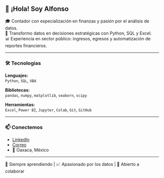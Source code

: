 ## 👋 ¡Hola! Soy Alfonso

🎓 Contador con especialización en finanzas y pasión por el análisis de datos.  
🔎 Transformo datos en decisiones estratégicas con Python, SQL y Excel.  
📊 Experiencia en sector público: ingresos, egresos y automatización de reportes financieros.

---

### 🛠️ Tecnologías

**Lenguajes:**  
`Python`, `SQL`, `VBA`

**Bibliotecas:**  
`pandas`, `numpy`, `matplotlib`, `seaborn`, `scipy`

**Herramientas:**  
`Excel`, `Power BI`, `Jupyter`, `Colab`, `Git`, `GitHub`

---

### 📫 Conectemos

- [LinkedIn](https://linkedin.com/in/carlosalfonsorendon)  
- [Correo](mailto:c.alfonsorendon@gmail.com)  
- 📍 Oaxaca, México  

---
🧠 Siempre aprendiendo | 📈 Apasionado por los datos | 🤝 Abierto a colaborar

